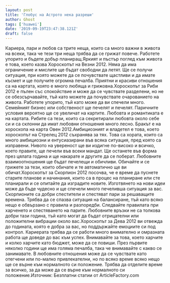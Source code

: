 ```yaml
---
layout: post
title: 'Глобус на Астрото нека разреши'
author: Ghost
tags: ['huawei']
date: '2019-09-19T23:47:38.121Z'
draft: false
---
```


Кариера, пари и любов са трите неща, които са много важни в живота на всеки, така че тези три неща трябва да се грижат повече. Работете упорито и бъдете добър планиращ.Яркият и пъстър поглед към живота е това, което казва Хороскопът на Везни 2012. Няма да има ограничение и мислите ще бъдат свободни да летят. Ще се получи ситуация, при която можете да се почувствате щастливи и да имате късмет и ще получите огромна печалба. Приятни и красиви отношения са на картата, която е много любяща и грижовна.Хороскопът за Риби 2012 е пълен със спокойствие и може да се чувствате разделени, но не се обезсърчавайте, тъй като можете да почувствате очарованието на живота. Работете упорито, тъй като може да ви спечели много. Семейният бизнес или собственост ще печелят и печелят. Паричните условия вероятно ще се увеличат на картите. Любовта и романтиката е на картата. Рибите са тези, които са секретирали любовта около себе си и са склонни да имат любовни отношения много лесно. Бракът е на хороскопа на карта Овен 2012.Амбициозният и владетел е това, което хороскопът на Стрелец 2012 съхранява за тях. Това са хората, които са много амбициозни и ентусиазирани във всяка ситуация, пред която са изправени. Нивото на увереност ще ви издигне по-високо и всичко, което правите, ще печели във всеки мандат. Ще останете във форма през цялата година и ще накарате и другите да се поберат. Любовните взаимоотношения ще бъдат печелещи и обичливи. Обичайте и се грижете за тези, които обичате и те автоматично ще ви обичат.Хороскопът за Скорпион 2012 посочва, че е време да пуснете старите планове и начинания, които са в процес на планиране или сте планирали и се опитайте да изградите новите. Изготвянето на нови идеи може да бъде чудесно и ще спечели много печеливша ситуация за вас. Скорпионите са добри спестители и спестяват пари за решаващите времена. Трябва да се спазва ситуация на балансиране, тъй като всяко нещо е обвързано с правила и разпоредби. Следвайте правилата при харченето и спестяването на парите. Любовните връзки не са толкова добри тази година, тъй като могат да бъдат отрицателни или положителни вибрации около вас.Хороскопът за Дева 2012 ви отвежда до годината, която е добра за вас, но поддържайте емоциите си под контрол. Кариерата трябва да се работи много внимателно и омразната работа ще доведе до вас към успех. Внимавайте за това, което харчите и колко харчите като бюджет, може да се повиши. През първите няколко години ще има голяма печалба, така че внимавайте с какво се занимавате. В любовните отношения може да се чувствате като отегчени или по-малко привлекателни, но по всяко време всяко нещо ще се върне към нормалното си положение. Трябва да отделите време за всичко, за да може да се върне към нормалното си положение.Източник: Безплатни статии от ArticleFactory.com
